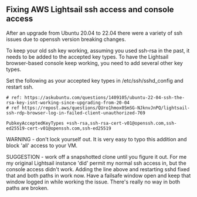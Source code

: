 
## Fixing AWS Lightsail ssh access and console access

After an upgrade from Ubuntu 20.04 to 22.04 there were a variety of ssh issues due to openssh version breaking changes.

To keep your old ssh key working, assuming you used ssh-rsa in the past, it needs to be added to the accepted key types. To have the Lightsail browser-based console keep working, you need to add several other key types.

Set the following as your accepted key types in /etc/ssh/sshd_config and restart ssh.

```
# ref: https://askubuntu.com/questions/1409105/ubuntu-22-04-ssh-the-rsa-key-isnt-working-since-upgrading-from-20-04
# ref https://repost.aws/questions/QUro1hmox0SmSG-NJknvJnPQ/lightsail-ssh-rdp-browser-log-in-failed-client-unauthorized-769

PubkeyAcceptedKeyTypes +ssh-rsa,ssh-rsa-cert-v01@openssh.com,ssh-ed25519-cert-v01@openssh.com,ssh-ed25519
```

WARNING - don't lock yourself out.  It is very easy to typo this addition and block 'all' access to your VM.

SUGGESTION - work off a snapshotted clone until you figure it out.  For me my original Lightsail instance 'did' permit my normal ssh access in, but the console access didn't work.   Adding the line above and restarting sshd fixed that and both paths in work now.  Have a failsafe window open and keep that window logged in while working the issue.  There's really no way in both paths are broken.
